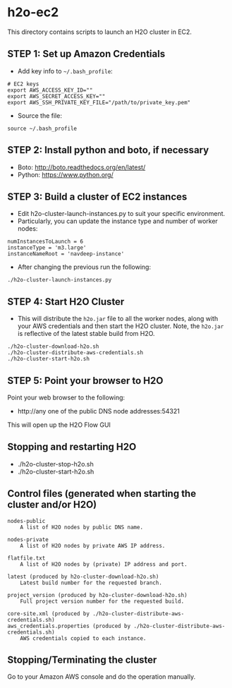 # h2o-ec2

This directory contains scripts to launch an H2O cluster in EC2.

STEP 1:  Set up Amazon Credentials
-----------------------------------------

- Add key info to `~/.bash_profile`:
```
# EC2 keys
export AWS_ACCESS_KEY_ID=""
export AWS_SECRET_ACCESS_KEY=""
export AWS_SSH_PRIVATE_KEY_FILE="/path/to/private_key.pem"
```
- Source the file:
```
source ~/.bash_profile
```

STEP 2:  Install python and boto, if necessary
-----------------------------------------

- Boto: http://boto.readthedocs.org/en/latest/
- Python: https://www.python.org/

STEP 3:  Build a cluster of EC2 instances
-----------------------------------------

- Edit h2o-cluster-launch-instances.py to suit your specific environment.
- Particularly, you can update the instance type and number of worker nodes:
```
numInstancesToLaunch = 6
instanceType = 'm3.large'
instanceNameRoot = 'navdeep-instance'
```
- After changing the previous run the following:
```
./h2o-cluster-launch-instances.py
```

STEP 4:  Start H2O Cluster
-------------------------------------------------

- This will distribute the `h2o.jar` file to all the worker nodes, along with your AWS credentials and then start the H2O cluster. Note, the `h2o.jar` is reflective of the latest stable build from H2O.
```
./h2o-cluster-download-h2o.sh
./h2o-cluster-distribute-aws-credentials.sh
./h2o-cluster-start-h2o.sh
```

STEP 5:  Point your browser to H2O
----------------------------------

Point your web browser to the following: 
- http://any one of the public DNS node addresses:54321
    
This will open up the H2O Flow GUI

Stopping and restarting H2O
---------------------------

 - ./h2o-cluster-stop-h2o.sh
 - ./h2o-cluster-start-h2o.sh

Control files (generated when starting the cluster and/or H2O)
--------------------------------------------------------------

    nodes-public
        A list of H2O nodes by public DNS name.

    nodes-private
        A list of H2O nodes by private AWS IP address.

    flatfile.txt
        A list of H2O nodes by (private) IP address and port.

    latest (produced by h2o-cluster-download-h2o.sh)
        Latest build number for the requested branch.

    project_version (produced by h2o-cluster-download-h2o.sh)
        Full project version number for the requested build.

    core-site.xml (produced by ./h2o-cluster-distribute-aws-credentials.sh)
    aws_credentials.properties (produced by ./h2o-cluster-distribute-aws-credentials.sh)
        AWS credentials copied to each instance.


Stopping/Terminating the cluster
--------------------------------

Go to your Amazon AWS console and do the operation manually.
